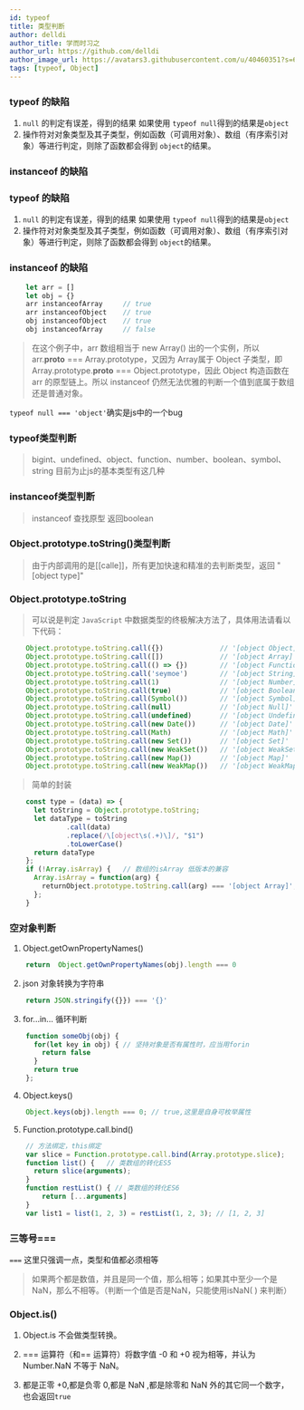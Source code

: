 ```yaml
---
id: typeof
title: 类型判断
author: delldi
author_title: 学而时习之
author_url: https://github.com/delldi
author_image_url: https://avatars3.githubusercontent.com/u/40460351?s=60&u=ba9637be7363625f2322319ab99fe8508e4bce87&v=4
tags: [typeof, Object]
---
```

### typeof 的缺陷 ###

1. `null` 的判定有误差，得到的结果 如果使用 `typeof null`得到的结果是`object`
2. 操作符对对象类型及其子类型，例如函数（可调用对象）、数组（有序索引对象）等进行判定，则除了函数都会得到 `object`的结果。
### instanceof 的缺陷 ###

<!--truncate-->

### typeof 的缺陷 ###

1. `null` 的判定有误差，得到的结果 如果使用 `typeof null`得到的结果是`object`
2. 操作符对对象类型及其子类型，例如函数（可调用对象）、数组（有序索引对象）等进行判定，则除了函数都会得到 `object`的结果。
### instanceof 的缺陷 ###
```js
    let arr = []
    let obj = {}
    arr instanceofArray     // true
    arr instanceofObject    // true
    obj instanceofObject    // true
    obj instanceofArray     // false
```
> 在这个例子中，arr 数组相当于 new Array() 出的一个实例，所以 arr.__proto__ === Array.prototype，又因为 Array属于 Object 子类型，即Array.prototype.__proto__ === Object.prototype，因此 Object 构造函数在 arr 的原型链上。所以 instanceof 仍然无法优雅的判断一个值到底属于数组还是普通对象。

 `typeof null === 'object'`确实是js中的一个bug

### typeof类型判断 ###
>bigint、undefined、object、function、number、boolean、symbol、string 目前为止js的基本类型有这几种

### instanceof类型判断 ###
>instanceof 查找原型 返回boolean

### Object.prototype.toString()类型判断 ###
> 由于内部调用的是[[calle]]，所有更加快速和精准的去判断类型，返回 "[object type]"


### Object.prototype.toString ###
>可以说是判定 `JavaScript` 中数据类型的终极解决方法了，具体用法请看以下代码：
```js
    Object.prototype.toString.call({})              // '[object Object]'
    Object.prototype.toString.call([])              // '[object Array]'
    Object.prototype.toString.call(() => {})        // '[object Function]'
    Object.prototype.toString.call('seymoe')        // '[object String]'
    Object.prototype.toString.call(1)               // '[object Number]'
    Object.prototype.toString.call(true)            // '[object Boolean]'
    Object.prototype.toString.call(Symbol())        // '[object Symbol]'
    Object.prototype.toString.call(null)            // '[object Null]'
    Object.prototype.toString.call(undefined)       // '[object Undefined]'
    Object.prototype.toString.call(new Date())      // '[object Date]'
    Object.prototype.toString.call(Math)            // '[object Math]'
    Object.prototype.toString.call(new Set())       // '[object Set]'
    Object.prototype.toString.call(new WeakSet())   // '[object WeakSet]'
    Object.prototype.toString.call(new Map())       // '[object Map]'
    Object.prototype.toString.call(new WeakMap())   // '[object WeakMap]'
```
> 简单的封装

```js
    const type = (data) => {
      let toString = Object.prototype.toString;
      let dataType = toString
              .call(data)
              .replace(/\[object\s(.+)\]/, "$1")
              .toLowerCase()
      return dataType
    };
    if (!Array.isArray) {   // 数组的isArray 低版本的兼容
      Array.isArray = function(arg) {
        returnObject.prototype.toString.call(arg) === '[object Array]';
      };
    }
```
### 空对象判断 ###
1. Object.getOwnPropertyNames()


```js
    return  Object.getOwnPropertyNames(obj).length === 0
```
2. json 对象转换为字符串

```js
    return JSON.stringify({}}) === '{}'
```
3. for...in... 循环判断

```js
    function someObj(obj) {
      for(let key in obj) { // 坚持对象是否有属性时，应当用forin
        return false
      }
      return true
    };
```
4. Object.keys()

```js
    Object.keys(obj).length === 0; // true,这里是自身可枚举属性
```

5. Function.prototype.call.bind()

```js
    // 方法绑定，this绑定
    var slice = Function.prototype.call.bind(Array.prototype.slice);
    function list() {   // 类数组的转化ES5
      return slice(arguments);
    }
    function restList() { // 类数组的转化ES6
        return [...arguments]
    }
    var list1 = list(1, 2, 3) = restList(1, 2, 3); // [1, 2, 3]
```
###  三等号=== 
`===` 这里只强调一点，类型和值都必须相等
> 如果两个都是数值，并且是同一个值，那么相等；如果其中至少一个是NaN，那么不相等。（判断一个值是否是NaN，只能使用isNaN( ) 来判断）

### Object.is()

 1. Object.is 不会做类型转换。

 2. === 运算符（和== 运算符）将数字值 -0 和 +0 视为相等，并认为 Number.NaN 不等于 NaN。
 3. 都是正零 +0,都是负零 0,都是 NaN ,都是除零和 NaN 外的其它同一个数字，也会返回`true`